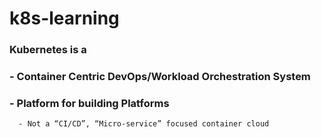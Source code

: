 #  k8s-learning

### Kubernetes is a 
 
###   - Container Centric DevOps/Workload Orchestration System   
###   - Platform for building Platforms 

      
      - Not a “CI/CD”, “Micro-service” focused container cloud 
         
 
 
